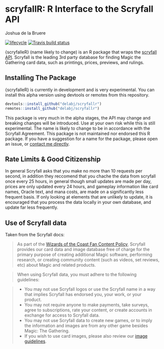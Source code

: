 scryfallR: R Interface to the Scryfall API
================
Joshua de la Bruere

[![lifecycle](https://img.shields.io/badge/lifecycle-experimental-orange.svg)](https://www.tidyverse.org/lifecycle/#experimental)
[![Travis build
status](https://travis-ci.com/delabj/scryAnotherDay.svg?branch=master)](https://travis-ci.com/delabj/scryfallR)

{scryfalleR} (name likely to change) is an R package that wraps the
[scryfall API](https://scryfall.com/docs/api/cards/mtgo). Scryfall is
the leading 3rd party database for finding Magic the Gathering card
data, such as printings, prices, previews, and rulings.

## Installing The Package

{scryfalleR} is currently in development and is very experimental. You
can install this alpha version using devtools or remotes from this
repository.

``` r
devtools::install_github("delabj/scryfallr")
remotes::install_github("delabj/scryfallr")
```

This package is very much in the alpha stages, the API may change and
breaking changes will be introduced. Use at your own risk while this is
still experimental. The name is likely to change to be in accordance
with the Scryfall Agreement. This package is not maintained nor endorsed
this R package. If you have a suggestion for a name for the package,
please open an issue, or [contact me directly](www.twitter.com/delabjl).

## Rate Limits & Good Citizenship

In general Scryfall asks that you make no more than 10 requests per
second, in addition they reccomend that you chache the data from
scryfall once every 25 hours, in general though small updates are made
per day, prices are only updated every 24 hours, and gameplay
information like card names, Oracle text, and mana costs, are made on a
significantly less frequent basis. If only looking at elements that are
unlikely to update, it is encouraged that you process the data locally
in your own database, and update far less frequently.

## Use of Scryfall data

Taken from the Scryfall docs:

> As part of the [Wizards of the Coast Fan Content
> Policy](https://company.wizards.com/fancontentpolicy), Scryfall
> provides our card data and image database free of charge for the
> primary purpose of creating additional Magic software, performing
> research, or creating community content (such as videos, set reviews,
> etc) about Magic and related products.

> When using Scryfall data, you must adhere to the following guidelines:

>   - You may not use Scryfall logos or use the Scryfall name in a way
>     that implies Scryfall has endorsed you, your work, or your
>     product.
>   - You may not require anyone to make payments, take surveys, agree
>     to subscriptions, rate your content, or create accounts in
>     exchange for access to Scryfall data.
>   - You may not use Scryfall data to create new games, or to imply the
>     information and images are from any other game besides Magic: The
>     Gathering.
>   - If you wish to use card images, please also review our [image
>     guidelines](https://scryfall.com/docs/api/images).
